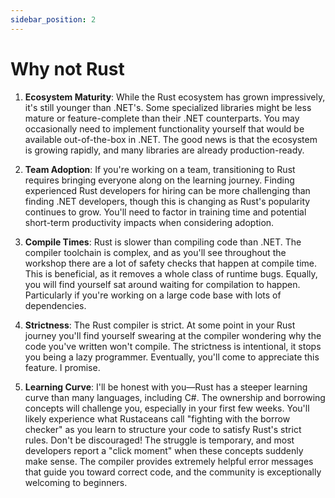 ```yaml
---
sidebar_position: 2
---
```


# Why not Rust

1. **Ecosystem Maturity**: While the Rust ecosystem has grown impressively, it's still younger than .NET's. Some specialized libraries might be less mature or feature-complete than their .NET counterparts. You may occasionally need to implement functionality yourself that would be available out-of-the-box in .NET. The good news is that the ecosystem is growing rapidly, and many libraries are already production-ready.

2. **Team Adoption**: If you're working on a team, transitioning to Rust requires bringing everyone along on the learning journey. Finding experienced Rust developers for hiring can be more challenging than finding .NET developers, though this is changing as Rust's popularity continues to grow. You'll need to factor in training time and potential short-term productivity impacts when considering adoption.

3. **Compile Times**: Rust is slower than compiling code than .NET. The compiler toolchain is complex, and as you'll see throughout the workshop there are a lot of safety checks that happen at compile time. This is beneficial, as it removes a whole class of runtime bugs. Equally, you will find yourself sat around waiting for compilation to happen. Particularly if you're working on a large code base with lots of dependencies.

4. **Strictness**: The Rust compiler is strict. At some point in your Rust journey you'll find yourself swearing at the compiler wondering why the code you've written won't compile. The strictness is intentional, it stops you being a lazy programmer. Eventually, you'll come to appreciate this feature. I promise.

5. **Learning Curve**: I'll be honest with you—Rust has a steeper learning curve than many languages, including C#. The ownership and borrowing concepts will challenge you, especially in your first few weeks. You'll likely experience what Rustaceans call "fighting with the borrow checker" as you learn to structure your code to satisfy Rust's strict rules. Don't be discouraged! The struggle is temporary, and most developers report a "click moment" when these concepts suddenly make sense. The compiler provides extremely helpful error messages that guide you toward correct code, and the community is exceptionally welcoming to beginners.

